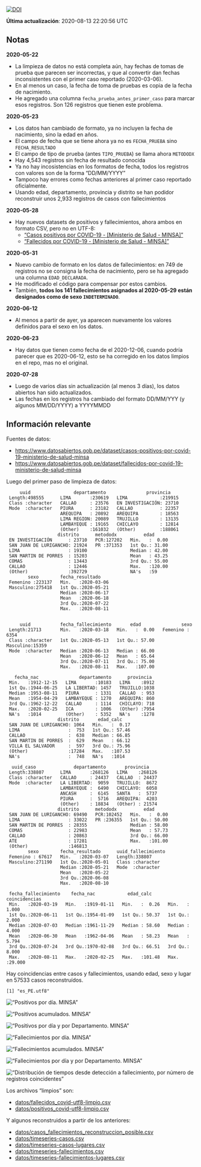 [![DOI](https://zenodo.org/badge/266025854.svg)](https://zenodo.org/badge/latestdoi/266025854)

**Última actualización**: 2020-08-13 22:20:56 UTC

Notas
-----

**2020-05-22**

-   La limpieza de datos no está completa aún, hay fechas de tomas de
    prueba que parecen ser incorrectas, y que al convertir dan fechas
    inconsistentes con el primer caso reportado (2020-03-06).
-   En al menos un caso, la fecha de toma de pruebas es copia de la
    fecha de nacimiento.
-   He agregado una columna `fecha_prueba_antes_primer_caso` para marcar
    esos registros. Son 126 registros que tienen este problema.

**2020-05-23**

-   Los datos han cambiado de formato, ya no incluyen la fecha de
    nacimiento, sino la edad en años.
-   El campo de fecha que se tiene ahora ya no es `FECHA_PRUEBA` sino
    `FECHA_RESULTADO`
-   El campo de tipo de prueba (antes `TIPO_PRUEBA`) se llama ahora
    `METODODX`
-   Hay 4,543 registros sin fecha de resultado conocida
-   Ya no hay incosistencias en los formatos de fecha, todos los
    registros con valores son de la forma “DD/MM/YYYY”
-   Tampoco hay errores como fechas anteriores al primer caso reportado
    oficialmente.
-   Usando edad, departamento, provincia y distrito se han podidor
    reconstruir unos 2,933 registros de casos con fallecimientos

**2020-05-28**

-   Hay nuevos datasets de positivos y fallecimientos, ahora ambos en
    formato CSV, pero no en UTF-8:
    -   [“Casos positivos por COVID-19 - \[Ministerio de Salud -
        MINSA\]”](https://www.datosabiertos.gob.pe/dataset/casos-positivos-por-covid-19-ministerio-de-salud-minsa)
    -   [“Fallecidos por COVID-19 - \[Ministerio de Salud -
        MINSA\]”](https://www.datosabiertos.gob.pe/dataset/fallecidos-por-covid-19-ministerio-de-salud-minsa)

**2020-05-31**

-   Nuevo cambio de formato en los datos de fallecimientos: en 749 de
    registros no se consigna la fecha de nacimiento, pero se ha agregado
    una columna `EDAD_DECLARADA`.
-   He modificado el código para compensar por estos cambios.
-   También, **todos los 141 fallecimientos asignados al 2020-05-29
    están designados como de sexo `INDETERMINADO`**.

**2020-06-12**

-   Al menos a partir de ayer, ya aparecen nuevamente los valores
    definidos para el sexo en los datos.

**2020-06-23**

-   Hay datos que tienen como fecha de el 2020-12-06, cuando podría
    parecer que es 2020-06-12, esto se ha corregido en los datos limpios
    en el repo, mas no el original.

**2020-07-28**

-   Luego de varios días sin actualización (al menos 3 días), los datos
    abiertos han sido actualizados.
-   Las fechas en los registros ha cambiado del formato DD/MM/YYY (y
    algunos MM/DD/YYYY) a YYYYMMDD

Información relevante
---------------------

Fuentes de datos:

-   <a href="https://www.datosabiertos.gob.pe/dataset/casos-positivos-por-covid-19-ministerio-de-salud-minsa" class="uri">https://www.datosabiertos.gob.pe/dataset/casos-positivos-por-covid-19-ministerio-de-salud-minsa</a>
-   <a href="https://www.datosabiertos.gob.pe/dataset/fallecidos-por-covid-19-ministerio-de-salud-minsa" class="uri">https://www.datosabiertos.gob.pe/dataset/fallecidos-por-covid-19-ministerio-de-salud-minsa</a>

Luego del primer paso de limpieza de datos:

         uuid                departamento               provincia     
     Length:498555      LIMA       :230619   LIMA            :219915  
     Class :character   CALLAO     : 23576   EN INVESTIGACIÓN: 23710  
     Mode  :character   PIURA      : 23182   CALLAO          : 22357  
                        AREQUIPA   : 20892   AREQUIPA        : 18563  
                        LIMA REGION: 20089   TRUJILLO        : 13135  
                        LAMBAYEQUE : 19165   CHICLAYO        : 12814  
                        (Other)    :161032   (Other)         :188061  
                       distrito      metododx          edad       
     EN INVESTIGACIÓN      : 23710   PCR:127202   Min.   :  0.00  
     SAN JUAN DE LURIGANCHO: 21924   PR :371353   1st Qu.: 31.00  
     LIMA                  : 19100                Median : 42.00  
     SAN MARTIN DE PORRES  : 15203                Mean   : 43.25  
     COMAS                 : 13443                3rd Qu.: 55.00  
     CALLAO                : 12446                Max.   :120.00  
     (Other)               :392729                NA's   :59      
            sexo        fecha_resultado     
     Femenino :223137   Min.   :2020-03-06  
     Masculino:275418   1st Qu.:2020-05-21  
                        Median :2020-06-17  
                        Mean   :2020-06-18  
                        3rd Qu.:2020-07-22  
                        Max.   :2020-08-11  
                                            

         uuid           fecha_fallecimiento       edad               sexo      
     Length:21713       Min.   :2020-03-18   Min.   :  0.00   Femenino : 6354  
     Class :character   1st Qu.:2020-05-13   1st Qu.: 57.00   Masculino:15359  
     Mode  :character   Median :2020-06-13   Median : 66.00                    
                        Mean   :2020-06-12   Mean   : 65.64                    
                        3rd Qu.:2020-07-11   3rd Qu.: 75.00                    
                        Max.   :2020-08-11   Max.   :107.00                    
                                                                               
       fecha_nac               departamento      provincia   
     Min.   :1912-12-15   LIMA       :10183   LIMA    :8912  
     1st Qu.:1944-06-25   LA LIBERTAD: 1457   TRUJILLO:1038  
     Median :1953-08-11   PIURA      : 1331   CALLAO  : 953  
     Mean   :1954-04-29   LAMBAYEQUE : 1270   AREQUIPA: 860  
     3rd Qu.:1962-12-22   CALLAO     : 1114   CHICLAYO: 718  
     Max.   :2020-02-25   ICA        : 1006   (Other) :7954  
     NA's   :1014         (Other)    : 5352   NA's    :1278  
                       distrito       edad_calc     
     SAN JUAN DE LURIGANCHO: 1064   Min.   :  0.17  
     LIMA                  :  753   1st Qu.: 57.46  
     CALLAO                :  638   Median : 66.85  
     SAN MARTIN DE PORRES  :  629   Mean   : 66.12  
     VILLA EL SALVADOR     :  597   3rd Qu.: 75.96  
     (Other)               :17284   Max.   :107.53  
     NA's                  :  748   NA's   :1014    

      uuid_caso              departamento       provincia     
     Length:338807      LIMA       :268126   LIMA    :268126  
     Class :character   CALLAO     : 24437   CALLAO  : 24437  
     Mode  :character   LA LIBERTAD:  9059   TRUJILLO:  8672  
                        LAMBAYEQUE :  6490   CHICLAYO:  6058  
                        ANCASH     :  6145   SANTA   :  5737  
                        PIURA      :  5716   AREQUIPA:  4203  
                        (Other)    : 18834   (Other) : 21574  
                       distrito      metododx          edad       
     SAN JUAN DE LURIGANCHO: 69490   PCR:102452   Min.   :  0.00  
     LIMA                  : 33022   PR :236355   1st Qu.: 50.00  
     SAN MARTIN DE PORRES  : 28355                Median : 58.00  
     COMAS                 : 22983                Mean   : 57.73  
     CALLAO                : 20863                3rd Qu.: 66.00  
     ATE                   : 17281                Max.   :101.00  
     (Other)               :146813                                
            sexo        fecha_resultado      uuid_fallecimiento
     Femenino : 67617   Min.   :2020-03-07   Length:338807     
     Masculino:271190   1st Qu.:2020-05-01   Class :character  
                        Median :2020-05-21   Mode  :character  
                        Mean   :2020-05-22                     
                        3rd Qu.:2020-06-08                     
                        Max.   :2020-08-10                     
                                                               
     fecha_fallecimiento    fecha_nac            edad_calc      coincidencias   
     Min.   :2020-03-19   Min.   :1919-01-11   Min.   :  0.26   Min.   : 1.000  
     1st Qu.:2020-06-11   1st Qu.:1954-01-09   1st Qu.: 50.37   1st Qu.: 2.000  
     Median :2020-07-03   Median :1961-11-29   Median : 58.60   Median : 4.000  
     Mean   :2020-06-30   Mean   :1962-04-06   Mean   : 58.23   Mean   : 5.794  
     3rd Qu.:2020-07-24   3rd Qu.:1970-02-08   3rd Qu.: 66.51   3rd Qu.: 8.000  
     Max.   :2020-08-11   Max.   :2020-02-25   Max.   :101.48   Max.   :29.000  
                                                                                

Hay coincidencias entre casos y fallecimientos, usando edad, sexo y
lugar en 57533 casos reconstruídos.

    [1] "es_PE.utf8"

![“Positivos por día. MINSA”](plots/positivos-por-dia-minsa.png)

![“Positivos acumulados. MINSA”](plots/positivos-acumulados-minsa.png)

![“Positivos por día y por Departamento.
MINSA”](plots/positivos-diarios-por-departamento-minsa.png)

![“Fallecimientos por día.
MINSA”](plots/fallecimientos-por-dia-minsa.png)

![“Fallecimientos acumulados.
MINSA”](plots/fallecimientos-acumulados-minsa.png)

![“Fallecimientos por día y por Departamento.
MINSA”](plots/fallecimientos-diarios-por-departamento-minsa.png)

![“Distribución de tiempos desde detección a fallecimiento, por número
de registros
coincidentes”](plots/deteccion-fallecimiento-por-coincidentes.png)

Los archivos “limpios” son:

-   [datos/fallecidos\_covid-utf8-limpio.csv](datos/fallecidos_covid-utf8-limpio.csv)
-   [datos/positivos\_covid-utf8-limpio.csv](datos/positivos_covid-utf8-limpio.csv)

Y algunos reconstruidos a partir de los anteriores:

-   [datos/casos\_fallecimientos\_reconstruccion\_posible.csv](datos/casos_fallecimientos_reconstruccion_posible.csv)
-   [datos/timeseries-casos.csv](datos/timeseries-casos.csv)
-   [datos/timeseries-casos-lugares.csv](datos/timeseries-casos-lugares.csv)
-   [datos/timeseries-fallecimientos.csv](datos/timeseries-fallecimientos.csv)
-   [datos/timeseries-fallecimientos-lugares.csv](datos/timeseries-fallecimientos-lugares.csv)
